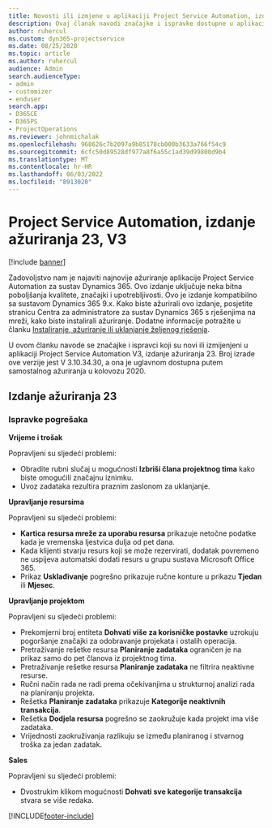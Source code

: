 ```yaml
---
title: Novosti ili izmjene u aplikaciji Project Service Automation, izdanje ažuriranja 23, V3
description: Ovaj članak navodi značajke i ispravke dostupne u aplikaciji Project Service Automation, izdanje ažuriranja 23, V3.
author: ruhercul
ms.custom: dyn365-projectservice
ms.date: 08/25/2020
ms.topic: article
ms.author: ruhercul
audience: Admin
search.audienceType:
- admin
- customizer
- enduser
search.app:
- D365CE
- D365PS
- ProjectOperations
ms.reviewer: johnmichalak
ms.openlocfilehash: 968626c7b2097a9b85178cb000b3633a766f54c9
ms.sourcegitcommit: 6cfc50d89528df977a8f6a55c1ad39d99800d9b4
ms.translationtype: MT
ms.contentlocale: hr-HR
ms.lasthandoff: 06/03/2022
ms.locfileid: "8913020"
---
```

# <a name="project-service-automation-update-release-23-v3"></a>Project Service Automation, izdanje ažuriranja 23, V3

[!include [banner](../includes/psa-now-project-operations.md)]

Zadovoljstvo nam je najaviti najnovije ažuriranje aplikacije Project Service Automation za sustav Dynamics 365. Ovo izdanje uključuje neka bitna poboljšanja kvalitete, značajki i upotrebljivosti. Ovo je izdanje kompatibilno sa sustavom Dynamics 365 9.x. Kako biste ažurirali ovo izdanje, posjetite stranicu Centra za administratore za sustav Dynamics 365 s rješenjima na mreži, kako biste instalirali ažuriranje. Dodatne informacije potražite u članku [Instaliranje, ažuriranje ili uklanjanje željenog rješenja](/power-platform/admin/install-remove-preferred-solution).

U ovom članku navode se značajke i ispravci koji su novi ili izmijenjeni u aplikaciji Project Service Automation V3, izdanje ažuriranja 23. Broj izrade ove verzije jest V 3.10.34.30, a ona je uglavnom dostupna putem samostalnog ažuriranja u kolovozu 2020.

## <a name="update-release-23"></a>Izdanje ažuriranja 23

### <a name="bug-fixes"></a>Ispravke pogrešaka

**Vrijeme i trošak**

Popravljeni su sljedeći problemi:
- Obradite rubni slučaj u mogućnosti **Izbriši člana projektnog tima** kako biste omogućili značajnu iznimku.
- Uvoz zadataka rezultira praznim zaslonom za uklanjanje.

**Upravljanje resursima**

Popravljeni su sljedeći problemi:

- **Kartica resursa mreže za uporabu resursa** prikazuje netočne podatke kada je vremenska ljestvica dulja od pet dana.
- Kada klijenti stvarju resurs koji se može rezervirati, dodatak povremeno ne uspijeva automatski dodati resurs u grupu sustava Microsoft Office 365.
- Prikaz **Usklađivanje** pogrešno prikazuje ručne konture u prikazu **Tjedan** ili **Mjesec**.

**Upravljanje projektom**

Popravljeni su sljedeći problemi:

- Prekomjerni broj entiteta **Dohvati više za korisničke postavke** uzrokuju pogoršanje značajki za odobravanje projekata i ostalih operacija.
- Pretraživanje rešetke resursa **Planiranje zadataka** ograničen je na prikaz samo do pet članova iz projektnog tima. 
- Pretraživanje rešetke resursa **Planiranje zadataka** ne filtrira neaktivne resurse.
- Ručni način rada ne radi prema očekivanjima u strukturnoj analizi rada na planiranju projekta.
- Rešetka **Planiranje zadataka** prikazuje **Kategorije neaktivnih transakcija**.
- Rešetka **Dodjela resursa** pogrešno se zaokružuje kada projekt ima više zadataka.
- Vrijednosti zaokruživanja razlikuju se između planiranog i stvarnog troška za jedan zadatak.

**Sales**

Popravljeni su sljedeći problemi:

- Dvostrukim klikom mogućnosti **Dohvati sve kategorije transakcija** stvara se više redaka.


[!INCLUDE[footer-include](../includes/footer-banner.md)]
